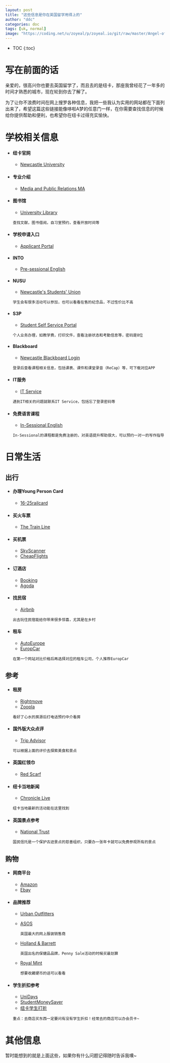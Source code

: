 ```yaml
---
layout: post
title: "这些信息是你在英国留学用得上的"
author: "ddc"
categories: doc
tags: [uk, normal]
image: "https://coding.net/u/zoyeal/p/zoyeal.io/git/raw/master/Angel-of-the-North-medium.jpg"
---
```

* TOC
{:toc}


# 写在前面的话
亲爱的，很高兴你也要去英国留学了，而且去的是纽卡，那座我曾经花了一年多的时间才熟悉的城市，现在轮到你去了解了。

为了让你不浪费时间在网上搜罗各种信息，我把一些我认为实用的网站都在下面列出来了，希望这篇这些链接能像哆啦A梦的任意门一样，在你需要查找信息的时候给你提供帮助和便利，也希望你在纽卡过得充实愉快。

# 学校相关信息
- #### 纽卡官网
    - [Newcastle University](https://www.ncl.ac.uk/)

- #### 专业介绍
    - [Media and Public Relations MA](https://www.ncl.ac.uk/postgraduate/courses/degrees/media-public-relations-ma/#profile)

- #### 图书馆
    - [University Library](https://www.ncl.ac.uk/library/)

    `查找文献，图书借阅，自习室预约，查看开放时间等`

- #### 学校申请入口
    - [Applicant Portal](https://aspire.ncl.ac.uk)

- #### INTO
    - [Pre-sessional English](http://www.intostudy.com/en-gb/universities/newcastle-university/courses/pre-sessional-english)


- #### NUSU
    - [Newcastle's Students' Union](link)

    `学生会有很多活动可以参加，也可以看看在售的纪念品，不过性价比不高`

- #### S3P
    - [Student Self Service Portal](https://s3p.ncl.ac.uk/login/index.aspx)

    `个人业务办理，如教学费，打印文件，查看注册状态和考勤信息等，密码是8位`

- #### Blackboard
    - [Newcastle Blackboard Login](https://blackboard.ncl.ac.uk/webapps/portal/execute/tabs/tabAction?tab_tab_group_id=_11_1)

    `登录后查看课程相关信息，包括课表、课件和课堂录音（ReCap）等，可下载对应APP`


- #### IT服务
    -  [IT Service](https://www.ncl.ac.uk/itservice)

    `遇到IT相关的问题就联系IT Service，包括忘了登录密码等`

- #### 免费语言课程
    -    [In-Sessional English](https://www.ncl.ac.uk/students/insessional/)

    `In-Sessional的课程都是免费注册的，对英语提升帮助很大，可以预约一对一的写作指导`


# 日常生活

## 出行

- #### 办理Young Person Card
    - [16-25railcard](https://www.16-25railcard.co.uk/)

- #### 买火车票
    -    [The Train Line](https://www.thetrainline.com/)

- #### 买机票
    - [SkyScanner](https://www.skyscanner.net/) 
    - [CheapFlights](https://www.cheapflights.co.uk/)

- #### 订酒店
    - [Booking](https://www.booking.com/index.en-gb.html)
    - [Agoda](https://www.agoda.com/)

- #### 找民宿
    - [Airbnb](https://www.airbnb.co.uk/)

    `出去玩住民宿能给你带来很多惊喜，尤其是在乡村`

- #### 租车
    - [AutoEurope](https://www.autoeurope.co.uk/) 
    - [EuropCar](https://www.europcar.co.uk/) 

    `在第一个网站对比价格后再选择对应的租车公司，个人推荐EuropCar`


## 参考
- #### 租房
    - [Rightmove](http://www.rightmove.co.uk/property-to-rent.html)
    - [Zoopla](https://www.zoopla.co.uk/to-rent/)

    `看好了心水的房源后打电话预约中介看房`

- #### 国外版大众点评
    - [Trip Advisor](https://www.tripadvisor.co.uk/)

    `可以根据上面的评价去探索美食和景点`

- #### 英国红领巾
    - [Red Scarf](https://www.honglingjin.co.uk/)

- #### 纽卡当地新闻
    - [Chronicle Live](https://www.chroniclelive.co.uk/all-about/things-to-do-newcastle)
    
    `纽卡当地最新的活动能在这里找到`

- #### 英国景点参考
    - [National Trust](https://www.nationaltrust.org.uk/)

    `国民信托是一个保护古迹景点的慈善组织，只要办一张年卡就可以免费参观所有的景点`

## 购物
- #### 网商平台
    - [Amazon](https://www.amazon.co.uk/)
    - [Ebay](https://www.ebay.co.uk/)

- #### 品牌推荐
    - [Urban Outfitters](https://www.urbanoutfitters.com/en-gb/)
    - [ASOS](https://marketplace.asos.com/)
        
        `英国最大的网上服装销售商`

    - [Holland & Barrett](https://www.hollandandbarrett.com/)
        
        `英国出名的保健品品牌，Penny Sale活动的时候买最划算`

    - [Royal Mint](https://www.royalmint.com/)
        
        `想要收藏硬币的话可以看看`

- #### 学生折扣参考
    - [UniDays](https://www.myunidays.com/GB/en-GB)
    - [StudentMoneySaver](https://www.studentmoneysaver.co.uk/top-20/)
    - [纽卡学生打折](https://microsites.ncl.ac.uk/oncoursetoncl/best-student-discounts-newcastle-uni-students/)

    `重点：去商店买东西一定要问有没有学生折扣！经常去的商店可以办会员卡~`



# 其他信息

暂时能想到的就是上面这些，如果你有什么问题记得随时告诉我噢~